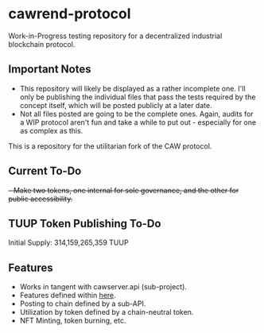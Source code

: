 # cawrend-protocol
Work-in-Progress testing repository for a decentralized industrial blockchain protocol.

## Important Notes
- This repository will likely be displayed as a rather incomplete one. I'll only be publishing the individual files that pass the tests required by the concept itself, which will be posted publicly at a later date.
- Not all files posted are going to be the complete ones. Again, audits for a WIP protocol aren't fun and take a while to put out - especially for one as complex as this.

This is a repository for the utilitarian fork of the CAW protocol.

## Current To-Do
~~- Make two tokens, one internal for sole governance, and the other for public accessibility.~~

## TUUP Token Publishing To-Do

Initial Supply: 314,159,265,359 TUUP

## Features

- Works in tangent with cawserver.api (sub-project).
- Features defined within [here](https://tuupdocs.neocities.org/concept/).
- Posting to chain defined by a sub-API.
- Utilization by token defined by a chain-neutral token.
- NFT Minting, token burning, etc.
